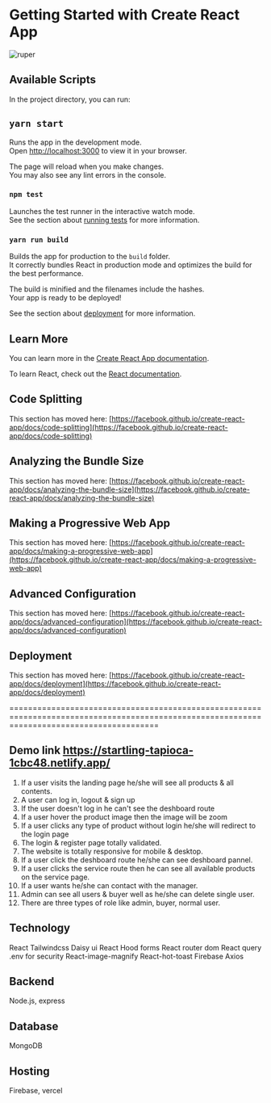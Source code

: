 # Getting Started with Create React App
![ruper](https://user-images.githubusercontent.com/91420693/226589143-8eb1f720-8a91-4c1f-adb3-3cc4681fbab0.png)


## Available Scripts

In the project directory, you can run:

## `yarn start`

Runs the app in the development mode.\
Open [http://localhost:3000](http://localhost:3000) to view it in your browser.

The page will reload when you make changes.\
You may also see any lint errors in the console.

### `npm test`

Launches the test runner in the interactive watch mode.\
See the section about [running tests](https://facebook.github.io/create-react-app/docs/running-tests) for more information.

### `yarn run build`

Builds the app for production to the `build` folder.\
It correctly bundles React in production mode and optimizes the build for the best performance.

The build is minified and the filenames include the hashes.\
Your app is ready to be deployed!

See the section about [deployment](https://facebook.github.io/create-react-app/docs/deployment) for more information.


## Learn More

You can learn more in the [Create React App documentation](https://facebook.github.io/create-react-app/docs/getting-started).

To learn React, check out the [React documentation](https://reactjs.org/).

## Code Splitting

This section has moved here: [https://facebook.github.io/create-react-app/docs/code-splitting](https://facebook.github.io/create-react-app/docs/code-splitting)

## Analyzing the Bundle Size

This section has moved here: [https://facebook.github.io/create-react-app/docs/analyzing-the-bundle-size](https://facebook.github.io/create-react-app/docs/analyzing-the-bundle-size)

## Making a Progressive Web App

This section has moved here: [https://facebook.github.io/create-react-app/docs/making-a-progressive-web-app](https://facebook.github.io/create-react-app/docs/making-a-progressive-web-app)

## Advanced Configuration

This section has moved here: [https://facebook.github.io/create-react-app/docs/advanced-configuration](https://facebook.github.io/create-react-app/docs/advanced-configuration)

## Deployment

This section has moved here: [https://facebook.github.io/create-react-app/docs/deployment](https://facebook.github.io/create-react-app/docs/deployment)

============================================================================================================================================
## Demo link https://startling-tapioca-1cbc48.netlify.app/

1. If a user visits the landing page he/she will see all products & all contents.
2. A user can log in, logout & sign up
3. If the user doesn't log in he can't see the deshboard route
4. If a user hover the product image then the image will be zoom
5. If a user clicks any type of product without login he/she will redirect to the login page
6. The login & register page totally validated.
7. The website is totally responsive for mobile & desktop.
8. If a user click the deshboard route he/she can see deshboard pannel.
9. If a user clicks the service route then he can see all available products on the service page.
10. If a user wants he/she can contact with the manager.
11. Admin can see all users & buyer well as he/she can delete single user.
12. There are three types of role like admin, buyer, normal user.


## Technology
React
Tailwindcss
Daisy ui
React Hood forms
React router dom
React query
.env for security
React-image-magnify
React-hot-toast
Firebase
Axios

## Backend
Node.js, express

## Database
MongoDB 

## Hosting
Firebase, vercel

